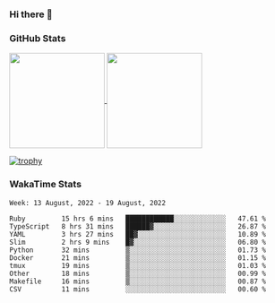 ### Hi there 👋

### GitHub Stats

<a href="https://github.com/anuraghazra/github-readme-stats">
  <img align="center" height="170px" src="https://github-readme-stats.vercel.app/api/top-langs/?username=tksfjt1024&layout=compact&count_private=true&show_icons=true&show_icons=true&theme=graywhite" />
</a>
<a href="https://github.com/anuraghazra/github-readme-stats">
  <img align="center" height="170px" src="https://github-readme-stats.vercel.app/api?username=tksfjt1024&count_private=true&show_icons=true&show_icons=true&theme=graywhite" />
</a>

[![trophy](https://github-profile-trophy.vercel.app/?username=tksfjt1024)](https://github.com/ryo-ma/github-profile-trophy)

### WakaTime Stats

<!--START_SECTION:waka-->
```text
Week: 13 August, 2022 - 19 August, 2022

Ruby         15 hrs 6 mins   ████████████░░░░░░░░░░░░░   47.61 % 
TypeScript   8 hrs 31 mins   ██████▓░░░░░░░░░░░░░░░░░░   26.87 % 
YAML         3 hrs 27 mins   ██▓░░░░░░░░░░░░░░░░░░░░░░   10.89 % 
Slim         2 hrs 9 mins    █▓░░░░░░░░░░░░░░░░░░░░░░░   06.80 % 
Python       32 mins         ▒░░░░░░░░░░░░░░░░░░░░░░░░   01.73 % 
Docker       21 mins         ▒░░░░░░░░░░░░░░░░░░░░░░░░   01.15 % 
tmux         19 mins         ▒░░░░░░░░░░░░░░░░░░░░░░░░   01.03 % 
Other        18 mins         ▒░░░░░░░░░░░░░░░░░░░░░░░░   00.99 % 
Makefile     16 mins         ▒░░░░░░░░░░░░░░░░░░░░░░░░   00.87 % 
CSV          11 mins         ░░░░░░░░░░░░░░░░░░░░░░░░░   00.60 % 
```
<!--END_SECTION:waka-->
